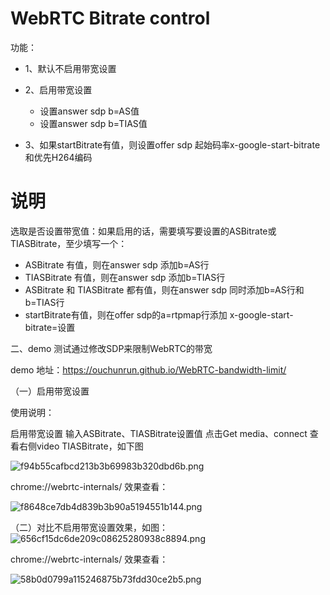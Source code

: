 # WebRTC Bitrate control

功能： 
- 1、默认不启用带宽设置 
- 2、启用带宽设置
    - 设置answer sdp b=AS值
    - 设置answer sdp b=TIAS值
    
- 3、如果startBitrate有值，则设置offer sdp  起始码率x-google-start-bitrate和优先H264编码




# 说明

选取是否设置带宽值：如果启用的话，需要填写要设置的ASBitrate或TIASBitrate，至少填写一个：

- ASBitrate 有值，则在answer sdp 添加b=AS行
- TIASBitrate 有值，则在answer sdp 添加b=TIAS行
- ASBitrate 和 TIASBitrate 都有值，则在answer sdp 同时添加b=AS行和b=TIAS行
- startBitrate有值，则在offer sdp的a=rtpmap行添加  x-google-start-bitrate=设置


二、demo 测试通过修改SDP来限制WebRTC的带宽

demo 地址：https://ouchunrun.github.io/WebRTC-bandwidth-limit/



（一）启用带宽设置

使用说明：

启用带宽设置
输入ASBitrate、TIASBitrate设置值
点击Get media、connect
查看右侧video TIASBitrate，如下图


![f94b55cafbcd213b3b69983b320dbd6b.png](https://i.loli.net/2019/12/13/gNXM93dJTHe4IQq.png)

chrome://webrtc-internals/ 效果查看：

![f8648ce7db4d839b3b90a5194551b144.png](https://i.loli.net/2019/12/13/Q26j8b7oNvFqBiR.png)



（二）对比不启用带宽设置效果，如图：
![656cf15dc6de209c08625280938c8894.png](https://i.loli.net/2019/12/13/OZCV23csGEprzRx.png)


chrome://webrtc-internals/ 效果查看：

![58b0d0799a115246875b73fdd30ce2b5.png](https://i.loli.net/2019/12/13/CZzqlc4oKf6pjkE.png)